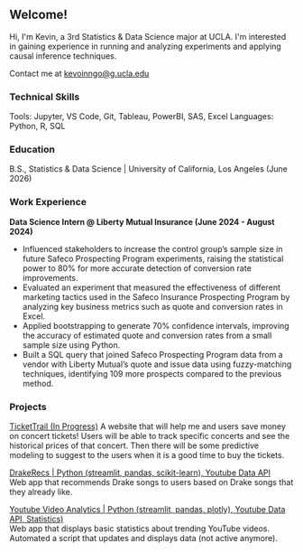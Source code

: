 ## Welcome!
Hi, I'm Kevin, a 3rd Statistics & Data Science major at UCLA. I'm interested in gaining experience in running and analyzing experiments and applying causal inference techniques. 

Contact me at kevoinngo@g.ucla.edu

### Technical Skills
Tools: Jupyter, VS Code, Git, Tableau, PowerBI, SAS, Excel
Languages: Python, R, SQL 

### Education 
B.S., Statistics & Data Science | University of California, Los Angeles (June 2026)

### Work Experience  
**Data Science Intern @ Liberty Mutual Insurance (June 2024 - August 2024)**  
- Influenced stakeholders to increase the control group’s sample size in future Safeco Prospecting Program experiments,
raising the statistical power to 80% for more accurate detection of conversion rate improvements.  
- Evaluated an experiment that measured the effectiveness of different marketing tactics used in the Safeco Insurance
Prospecting Program by analyzing key business metrics such as quote and conversion rates in Excel.  
- Applied bootstrapping to generate 70% confidence intervals, improving the accuracy of estimated quote and conversion
rates from a small sample size using Python.  
- Built a SQL query that joined Safeco Prospecting Program data from a vendor with Liberty Mutual’s quote and issue
data using fuzzy-matching techniques, identifying 109 more prospects compared to the previous method.  

### Projects  
[TicketTrail (In Progress)](https://github.com/kevoinno/concert-prices) 
A website that will help me and users save money on concert tickets! Users will be able to track specific concerts and see the historical prices of that concert. Then there will be some predictive modeling to suggest to the users when it is a good time to buy the tickets.

[DrakeRecs | Python (streamlit, pandas, scikit-learn), Youtube Data API](https://github.com/kevoinno/drake-recommendations)  
Web app that recommends Drake songs to users based on Drake songs that they already like.  

[Youtube Video Analytics | Python (streamlit, pandas, plotly), Youtube Data API, Statistics)](https://github.com/kevoinno/youtube-analytics)  
Web app that displays basic statistics about trending YouTube videos. Automated a script that updates and displays data (not active anymore).
